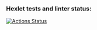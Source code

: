 ### Hexlet tests and linter status:
[![Actions Status](https://github.com/pestrukha/python-project-49/actions/workflows/hexlet-check.yml/badge.svg)](https://github.com/pestrukha/python-project-49/actions)